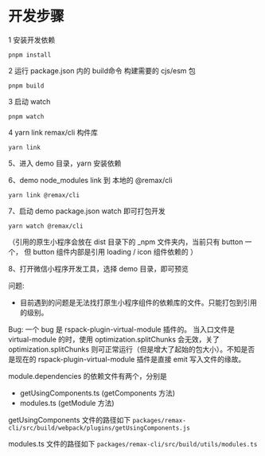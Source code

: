 # 开发步骤

1 安装开发依赖

`pnpm install`

2 运行 package.json 内的 build命令  构建需要的 cjs/esm 包

`pnpm build`

3 启动 watch

`pnpm watch`

4 yarn link remax/cli 构件库

`yarn link`

5、进入 demo 目录，yarn 安装依赖

6、demo node_modules link 到 本地的 @remax/cli

`yarn link @remax/cli`

7、启动 demo package.json watch 即可打包开发

`yarn watch @remax/cli`

（引用的原生小程序会放在 dist 目录下的 _npm 文件夹内，当前只有 button 一个， 但 button 组件内部是引用 loading / icon 组件依赖的 ）

8、打开微信小程序开发工具，选择 demo 目录，即可预览

问题:
- 目前遇到的问题是无法找打原生小程序组件的依赖库的文件。只能打包到引用的级别。

Bug:
一个 bug 是 rspack-plugin-virtual-module 插件的。 当入口文件是 virtual-module 的时，使用 optimization.splitChunks 会无效，关了 optimization.splitChunks 则可正常运行（但是增大了起始的包大小）。不知是否是现在的 rspack-plugin-virtual-module 插件是直接 emit 写入文件的缘故。



module.dependencies 的依赖文件有两个，分别是

 - getUsingComponents.ts (getComponents 方法)
 - modules.ts (getModule 方法)

getUsingComponents 文件的路径如下
`packages/remax-cli/src/build/webpack/plugins/getUsingComponents.js`

modules.ts 文件的路径如下
`packages/remax-cli/src/build/utils/modules.ts`
